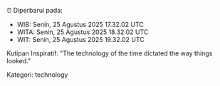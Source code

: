 ⏰ Diperbarui pada:
- WIB: Senin, 25 Agustus 2025 17.32.02 UTC
- WITA: Senin, 25 Agustus 2025 18.32.02 UTC
- WIT: Senin, 25 Agustus 2025 19.32.02 UTC

Kutipan Inspiratif:
"The technology of the time dictated the way things looked."


Kategori: technology

